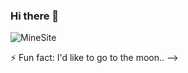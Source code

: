### Hi there 👋

![MineSite](https://i.pinimg.com/736x/97/4a/3d/974a3d0efe199f7835d684860a3335e6.jpg")
 
 ⚡ Fun fact: I'd like to go to the moon..
-->
